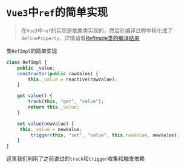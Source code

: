 # `Vue3`中`ref`的简单实现

> 在`Vue3`中`ref`的实现是依靠类实现的，然后在编译过程中转化成了`defineProperty`，详情请看[RefImple类的编译结果](https://babel.docschina.org/repl/#?browsers=defaults%2C%20not%20ie%2011%2C%20not%20ie_mob%2011&build=&builtIns=false&spec=false&loose=false&code_lz=MYGwhgzhAEBKCmAzAkgWwA4mgbwFAEhgB7AOwgBcAnAV2HKMoApKwB3ANTBGvgEocC-cgAsAlhAB0AfQBuXHtAC80Fh3nwA3AQC-uAgHN45aHO7xG_PPnyUj1SiWgjx00zy35dBCEZPrGJPBqZpa40OER4c6SsupK0IHB7jq4ukA&debug=false&forceAllTransforms=false&shippedProposals=false&circleciRepo=&evaluate=false&fileSize=false&timeTravel=false&sourceType=module&lineWrap=true&presets=env%2Ces2015%2Creact%2Cstage-2%2Cenv&prettier=false&targets=&version=7.15.2&externalPlugins=)

类`RefImpl`的简单实现

```js
class RefImpl {
	public _value;
	constructor(public rawValue) {
		this._value = reactive(rawValue);
	}

	get value() {
		track(this, "get", "value");
		return this._value;
	}

	set value(newValue) {
     this._value = newValue;
		 trigger(this, "set", "value", this.rawValue, newValue);
	}
}
```

这里我们利用了之前说过的`track`和`trigger`收集和触发依赖

